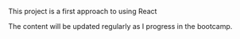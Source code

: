 This project is a first approach to using React

The content will be updated regularly as I progress in the bootcamp. 